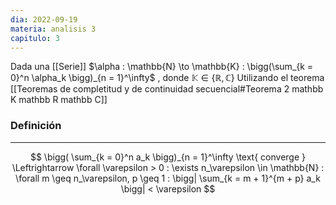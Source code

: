 ```yaml
---
dia: 2022-09-19
materia: analisis 3
capitulo: 3
---
```

Dada una [[Serie]] $\alpha : \mathbb{N} \to \mathbb{K} : \bigg(\sum_{k = 0}^n \alpha_k \bigg)_{n = 1}^\infty$ , donde $\mathbb{K} \in \{ \mathbb{R}, \mathbb{C} \}$
Utilizando el teorema [[Teoremas de completitud y de continuidad secuencial#Teorema 2 mathbb K mathbb R mathbb C]]

### Definición
---
$$ \bigg( \sum_{k = 0}^n a_k \bigg)_{n = 1}^\infty \text{ converge } \Leftrightarrow \forall \varepsilon > 0 : \exists n_\varepsilon \in \mathbb{N} : \forall m \geq n_\varepsilon, p \geq 1 : \bigg| \sum_{k = m + 1}^{m + p} a_k \bigg| < \varepsilon $$

